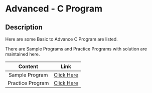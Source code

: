 # Advanced - C Program

## Description

Here are some Basic to Advance C Program are listed.

There are Sample Programs and Practice Programs with solution are maintained here.

|Content|Link|
|:----:|:---:|
|Sample Program| [Click Here](https://github.com/rammya29/Emertxe-Internship/tree/main/Advanced%20-%20C/Sample%20Programs)|
|Practice Program| [Click Here]()|

